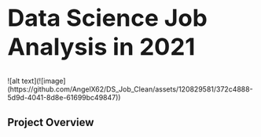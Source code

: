<h1 style="font-size:48px;">Data Science Job Analysis in 2021</h1>
![alt text](![image](https://github.com/AngelX62/DS_Job_Clean/assets/120829581/372c4888-5d9d-4041-8d8e-61699bc49847))

## Project Overview

